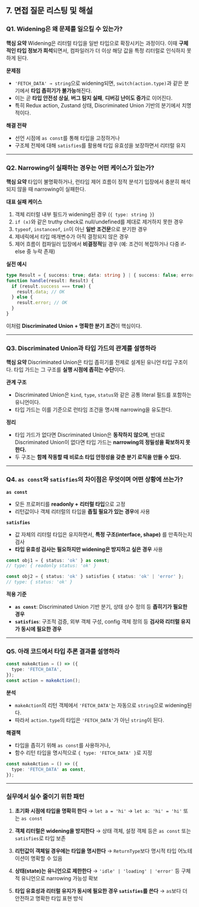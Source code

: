 ## 7. 면접 질문 리스팅 및 해설

### Q1. Widening은 왜 문제를 일으킬 수 있는가?

**핵심 요약**
Widening은 리터럴 타입을 일반 타입으로 확장시키는 과정이다. 이때 **구체적인 타입 정보가 희석**되면서, 컴파일러가 더 이상 해당 값을 특정 리터럴로 인식하지 못하게 된다.

**문제점**

* `'FETCH_DATA' → string`으로 widening되면, `switch(action.type)`과 같은 분기에서 **타입 좁히기가 불가능**해진다.
* 이는 곧 **타입 안전성 상실**, **버그 탐지 실패**, **디버깅 난이도 증가**로 이어진다.
* 특히 Redux action, Zustand 상태, Discriminated Union 기반의 분기에서 치명적이다.

**해결 전략**

* 선언 시점에 `as const`를 통해 타입을 고정하거나
* 구조체 전체에 대해 `satisfies`를 활용해 타입 유효성을 보장하면서 리터럴 유지

---

### Q2. Narrowing이 실패하는 경우는 어떤 케이스가 있는가?

**핵심 요약**
타입이 불명확하거나, 런타임 제어 흐름이 정적 분석기 입장에서 충분히 해석되지 않을 때 narrowing이 실패한다.

**대표 실패 케이스**

1. 객체 리터럴 내부 필드가 widening된 경우 (`{ type: string }`)
2. `if (x)`와 같은 truthy check로 null/undefined를 제대로 제거하지 못한 경우
3. `typeof`, `instanceof`, `in`이 아닌 **일반 조건문**으로 분기한 경우
4. 제네릭에서 타입 매개변수가 아직 결정되지 않은 경우
5. 제어 흐름이 컴파일러 입장에서 **비결정적**일 경우 (예: 조건이 복잡하거나 다중 if-else 중 누락 존재)

**실전 예시**

```ts
type Result = { success: true; data: string } | { success: false; error: string };
function handle(result: Result) {
  if (result.success === true) {
    result.data; // OK
  } else {
    result.error; // OK
  }
}
```

이처럼 **Discriminated Union + 명확한 분기 조건**이 핵심이다.

---

### Q3. Discriminated Union과 타입 가드의 관계를 설명하라

**핵심 요약**
Discriminated Union은 타입 좁히기를 전제로 설계된 유니언 타입 구조이다.
타입 가드는 그 구조를 **실행 시점에 좁히는 수단**이다.

**관계 구조**

* Discriminated Union은 `kind`, `type`, `status`와 같은 공통 literal 필드를 포함하는 유니언이다.
* 타입 가드는 이를 기준으로 런타임 조건을 명시해 narrowing을 유도한다.

**정리**

* 타입 가드가 없다면 Discriminated Union은 **동작하지 않으며**, 반대로 Discriminated Union이 없다면 타입 가드는 **narrowing의 정밀성을 확보하지 못한다.**
* 두 구조는 **함께 작동할 때 비로소 타입 안정성을 갖춘 분기 로직을 만들 수 있다.**

---

### Q4. `as const`와 `satisfies`의 차이점은 무엇이며 어떤 상황에 쓰는가?

**`as const`**

* 모든 프로퍼티를 **readonly + 리터럴 타입**으로 고정
* 리턴값이나 객체 리터럴의 타입을 **좁힐 필요가 있는 경우**에 사용

**`satisfies`**

* 값 자체의 리터럴 타입은 유지하면서, **특정 구조(interface, shape)** 를 만족하는지 검사
* **타입 유효성 검사는 필요하지만 widening은 방지하고 싶은 경우** 사용

```ts
const obj1 = { status: 'ok' } as const;
// type: { readonly status: 'ok' }

const obj2 = { status: 'ok' } satisfies { status: 'ok' | 'error' };
// type: { status: 'ok' }
```

**적용 기준**

* **`as const`**: Discriminated Union 기반 분기, 상태 상수 정의 등 **좁히기가 필요한 경우**
* **`satisfies`**: 구조적 검증, 외부 객체 구성, config 객체 정의 등 **검사와 리터럴 유지가 동시에 필요한 경우**

---

### Q5. 아래 코드에서 타입 추론 결과를 설명하라

```ts
const makeAction = () => ({
  type: 'FETCH_DATA',
});
const action = makeAction();
```

**분석**

* `makeAction`의 리턴 객체에서 `'FETCH_DATA'`는 자동으로 `string`으로 widening된다.
* 따라서 `action.type`의 타입은 `'FETCH_DATA'`가 아닌 `string`이 된다.

**해결책**

* 타입을 좁히기 위해 `as const`를 사용하거나,
* 함수 리턴 타입을 명시적으로 `{ type: 'FETCH_DATA' }`로 지정

```ts
const makeAction = () => ({
  type: 'FETCH_DATA' as const,
});
```

---

### 실무에서 실수 줄이기 위한 패턴

1. **초기화 시점에 타입을 명확히 한다**
   → `let a = 'hi'` → `let a: 'hi' = 'hi'` 또는 `as const`

2. **객체 리터럴은 widening을 방지한다**
   → 상태 객체, 설정 객체 등은 `as const` 또는 `satisfies`로 타입 보존

3. **리턴값이 객체일 경우에는 타입을 명시한다**
   → `ReturnType`보다 명시적 타입 어노테이션이 명확할 수 있음

4. **상태(state)는 유니언으로 제한한다**
   → `'idle' | 'loading' | 'error'` 등 구체적 유니언으로 narrowing 가능성 확보

5. **타입 유효성과 리터럴 유지가 동시에 필요한 경우 `satisfies`를 쓴다**
   → `as`보다 더 안전하고 명확한 타입 표현 방식

